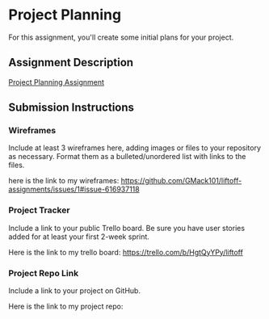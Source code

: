 # Project Planning
For this assignment, you'll create some initial plans for your project.

## Assignment Description
[Project Planning Assignment](https://education.launchcode.org/liftoff/modules/assignments/project-planning)

## Submission Instructions

### Wireframes

Include at least 3 wireframes here, adding images or files to your repository as necessary. Format them as a bulleted/unordered list with links to the files.

here is the link to my wireframes: https://github.com/GMack101/liftoff-assignments/issues/1#issue-616937118


### Project Tracker

Include a link to your public Trello board. Be sure you have user stories added for at least your first 2-week sprint.

Here is the link to my trello board: https://trello.com/b/HgtQyYPy/liftoff


### Project Repo Link

Include a link to your project on GitHub.

Here is the link to my project repo:
